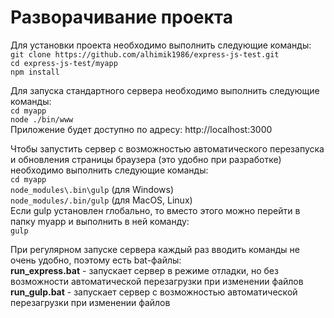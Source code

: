 # Разворачивание проекта
Для установки проекта необходимо выполнить следующие команды:  
`git clone https://github.com/alhimik1986/express-js-test.git`  
`cd express-js-test/myapp`  
`npm install`  


Для запуска стандартного сервера необходимо выполнить следующие команды:  
`cd myapp`  
`node ./bin/www`  
Приложение будет доступно по адресу: http://localhost:3000  


Чтобы запустить сервер с возможностью автоматического перезапуска и обновления страницы браузера (это удобно при разработке) необходимо выполнить следующие команды:  
`cd myapp`  
`node_modules\.bin\gulp` (для Windows)  
`node_modules/.bin/gulp` (для MacOS, Linux)  
Если gulp установлен глобально, то вместо этого можно перейти в папку myapp и выполнить в ней команду:  
`gulp`  


При регулярном запуске сервера каждый раз вводить команды не очень удобно, поэтому есть bat-файлы:  
**run_express.bat** - запускает сервер в режиме отладки, но без возможности автоматической перезагрузки при изменении файлов   
**run_gulp.bat** - запускает сервер с возможностью автоматической перезагрузки при изменении файлов  
